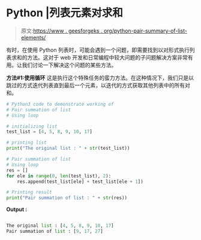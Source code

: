 # Python |列表元素对求和

> 原文:[https://www . geesforgeks . org/python-pair-summary-of-list-elements/](https://www.geeksforgeeks.org/python-pair-summation-of-list-elements/)

有时，在使用 Python 列表时，可能会遇到一个问题，即需要找到以对形式执行列表求和的方法。这对于 web 开发和日常编程中较大问题的子问题解决方案非常有用。让我们讨论一下解决这个问题的某些方法。

**方法#1:使用循环**
这是执行这个特殊任务的蛮力方法。在这种情况下，我们只是以跳过的方式迭代列表直到最后一个元素，以迭代的方式获取其他列表中的所有对和。

```py
# Python3 code to demonstrate working of
# Pair summation of list
# Using loop

# initializing list
test_list = [4, 5, 8, 9, 10, 17]

# printing list
print("The original list : " + str(test_list))

# Pair summation of list
# Using loop
res = []
for ele in range(0, len(test_list), 2):
    res.append(test_list[ele] + test_list[ele + 1])

# Printing result
print("Pair summation of list : " + str(res))
```

**Output :**

```py

The original list : [4, 5, 8, 9, 10, 17]
Pair summation of list : [9, 17, 27]

```